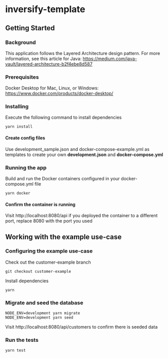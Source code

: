 # inversify-template

## Getting Started

### Background
This application follows the Layered Architecture design pattern. For more information, see this article for Java: https://medium.com/java-vault/layered-architecture-b2f4ebe8d587

### Prerequisites
Docker Desktop for Mac, Linux, or Windows: https://www.docker.com/products/docker-desktop/

### Installing
Execute the following command to install dependencies
``` 
yarn install
```

#### Create config files 
Use development_sample.json​ and docker-compose-example.yml​ as templates to create your own **development.json​** and **docker-compose.yml**

### Running the app
Build and run the Docker containers configured in your docker-compose.yml file
```
yarn docker
```

#### Confirm the container is running
Visit http://localhost:8080/api
if you deployed the container to a different port, replace 8080 with the port you used

## Working with the example use-case
### Configuring the example use-case
Check out the customer-example branch
```
git checkout customer-example
```

Install dependencies
```
yarn 
```
### Migrate and seed the database
```
NODE_ENV=development yarn migrate
NODE_ENV=development yarn seed
```
Visit http://localhost:8080/api/customers to confirm there is seeded data

### Run the tests
```
yarn test
```